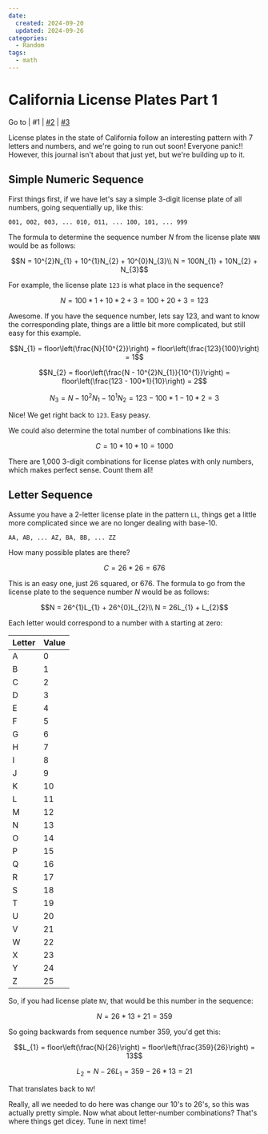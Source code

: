 ```yaml
---
date:
  created: 2024-09-20
  updated: 2024-09-26
categories:
  - Random
tags:
  - math
---
```

# California License Plates Part 1

Go to
| \#1
| [\#2](./2024-09-26-ca-license-plate-2.md)
| [\#3](./2024-09-27-ca-license-plate-3.md)

License plates in the state of California follow an interesting pattern with 7 letters and numbers, and we're going to run out soon! Everyone panic!! However, this journal isn't about that just yet, but we're building up to it.

<!-- more -->

## Simple Numeric Sequence

First things first, if we have let's say a simple 3-digit license plate of all numbers, going sequentially up, like this:

```
001, 002, 003, ... 010, 011, ... 100, 101, ... 999
```

The formula to determine the sequence number $N$ from the license plate `NNN` would be as follows:

$$N = 10^{2}N_{1} + 10^{1}N_{2} + 10^{0}N_{3}\\
N = 100N_{1} + 10N_{2} + N_{3}$$

For example, the license plate `123` is what place in the sequence?

$$N = 100*1 + 10*2 + 3 = 100 + 20 + 3 = 123$$

Awesome. If you have the sequence number, lets say $123$, and want to know the corresponding plate, things are a little bit more complicated, but still easy for this example.

$$N_{1} = floor\left(\frac{N}{10^{2}}\right) = floor\left(\frac{123}{100}\right) = 1$$

$$N_{2} = floor\left(\frac{N - 10^{2}N_{1}}{10^{1}}\right) = floor\left(\frac{123 - 100*1}{10}\right) = 2$$

$$N_{3} = N - 10^{2}N_{1} - 10^{1}N_{2} = 123 - 100*1 - 10*2 = 3$$

Nice! We get right back to `123`. Easy peasy.

We could also determine the total number of combinations like this:

$$C = 10*10*10 = 1000$$

There are 1,000 3-digit combinations for license plates with only numbers, which makes perfect sense. Count them all!

## Letter Sequence

Assume you have a 2-letter license plate in the pattern `LL`, things get a little more complicated since we are no longer dealing with base-10.

```
AA, AB, ... AZ, BA, BB, ... ZZ
```

How many possible plates are there?

$$C = 26*26 = 676$$

This is an easy one, just 26 squared, or 676. The formula to go from the license plate to the sequence number $N$ would be as follows:

$$N = 26^{1}L_{1} + 26^{0}L_{2}\\
N = 26L_{1} + L_{2}$$

Each letter would correspond to a number with `A` starting at zero:

| Letter | Value |
| ------ | ----- |
| A |  0 |
| B |  1 |
| C |  2 |
| D |  3 |
| E |  4 |
| F |  5 |
| G |  6 |
| H |  7 |
| I |  8 |
| J |  9 |
| K | 10 |
| L | 11 |
| M | 12 |
| N | 13 |
| O | 14 |
| P | 15 |
| Q | 16 |
| R | 17 |
| S | 18 |
| T | 19 |
| U | 20 |
| V | 21 |
| W | 22 |
| X | 23 |
| Y | 24 |
| Z | 25 |

So, if you had license plate `NV`, that would be this number in the sequence:

$$N = 26*13 + 21 = 359$$

So going backwards from sequence number 359, you'd get this:

$$L_{1} = floor\left(\frac{N}{26}\right) = floor\left(\frac{359}{26}\right) = 13$$

$$L_{2} = N - 26L_{1} = 359 - 26*13 = 21$$

That translates back to `NV`!

Really, all we needed to do here was change our 10's to 26's, so this was actually pretty simple. Now what about letter-number combinations? That's where things get dicey. Tune in next time!